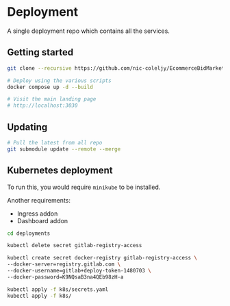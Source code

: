 # Deployment

A single deployment repo which contains all the services.

## Getting started

```bash
git clone --recursive https://github.com/nic-coleljy/EcommerceBidMarketplace.git

# Deploy using the various scripts
docker compose up -d --build

# Visit the main landing page
# http://localhost:3030
```

## Updating

```bash
# Pull the latest from all repo
git submodule update --remote --merge
```

## Kubernetes deployment

To run this, you would require `minikube` to be installed.

Another requirements:

- Ingress addon
- Dashboard addon

```bash
cd deployments

kubectl delete secret gitlab-registry-access

kubectl create secret docker-registry gitlab-registry-access \
--docker-server=registry.gitlab.com \
--docker-username=gitlab+deploy-token-1480703 \
--docker-password=K9NQsaB3na4QEb98zH-a

kubectl apply -f k8s/secrets.yaml
kubectl apply -f k8s/
```
